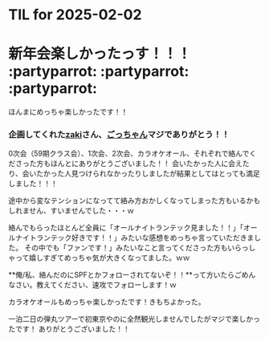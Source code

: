 # TIL for 2025-02-02
# 新年会楽しかったっす！！！ :partyparrot: :partyparrot: :partyparrot:

ほんまにめっちゃ楽しかったです！！

### 企画してくれた[zaki](https://chat.runteq.jp/runteq/channels/times_59b_yamazaki_hiroshi)さん、[ごっちゃん](https://chat.runteq.jp/runteq/channels/times_59a_goto_shota)マジでありがとう！！

0次会（59期クラス会）、1次会、2次会、カラオケオール、それぞれで絡んでくださった方もほんとにありがとうございました！！
会いたかった人に会えたり、会いたかった人見つけられなかったりしましたが結果としてはとっても満足しました！！！

途中から変なテンションになってて絡み方おかしくなってしまった方もいるかもしれません、すいませんでした・・・ｗ

絡んでもらったほとんど全員に「オールナイトランテック見ました！！」「オールナイトランテック好きです！！」みたいな感想をめっちゃ言っていただきました。
その中でも「ファンです！」みたいなこと言ってくださった方もいらっしゃって嬉しすぎてめっちゃ気が大きくなってました。ｗｗ

**俺/私、絡んだのにSPFとかフォローされてないぞ！！**って方いたらごめんなさい。教えてください、速攻でフォローします！ｗ

カラオケオールもめっちゃ楽しかったです！きもちよかった。

一泊二日の弾丸ツアーで初東京やのに全然観光しませんでしたがマジで楽しかったです！
ありがとうございました！！
